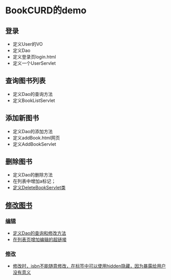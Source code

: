 # BookCURD的demo
## 登录
- 定义User的VO
- 定义Dao
- 定义登录页login.html
- 定义一个UserServlet
## 查询图书列表
- 定义Dao的查询方法
- 定义BookListServlet
## 添加新图书
- 定义Dao的添加方法
- 定义addBook.html网页
- 定义AddBookServlet
## 删除图书
- 定义Dao的删除方法
- 在列表中增加a标记；<a href='deleteBook.do?isbn="+...+"'>
- 定义DeleteBookServlet类
## 修改图书
### 编辑
- 定义Dao的查询和修改方法
- 在列表页增加编辑的超链接
### 修改
- 修改时，isbn不能随意修改，在标签中可以使用hidden隐藏，因为暴露给用户没有意义